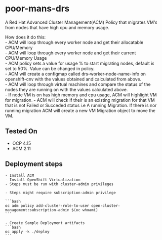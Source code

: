 # poor-mans-drs
A Red Hat Advanced Cluster Management(ACM) Policy that migrates VM's from nodes that have high cpu and memory usage.

How does it do this:  
    - ACM will loop through every worker node and get their allocatable CPU/Memory  
    - ACM will loop through every worker node and get their current CPU/Memory Usage  
    - ACM policy sets a value for usage % to start migrating nodes, default is set to 50%. Value can be changed in policy.  
    - ACM will create a configmap called drs-worker-node-name-info on openshift-cnv with the values obtained and calculated from above.  
    - ACM will loop through virtual machines and compare the status of the nodes they are running on with the values calculated above.  
    - If node VM is on has high memory and cpu usage, ACM will highlight VM for migration.
    - ACM will check if their is an existing migration for that VM that is not Failed or Succeded status i.e A running Migration. If there is nor running migration ACM will create a new VM Migration object to move the VM.  

## Tested On 
- OCP 4.15
- ACM 2.11

## Deployment steps
    - Install ACM
    - Install OpenShift Virtualization
    - Steps must be run with cluster-admin privileges

    - Steps might require subscription-admin privilege  

    ```bash
    oc adm policy add-cluster-role-to-user open-cluster-management:subscription-admin $(oc whoami)
    ```

    - Create Sample Deployment artifacts
    ```bash
    oc apply -k ./deploy
    ```
    